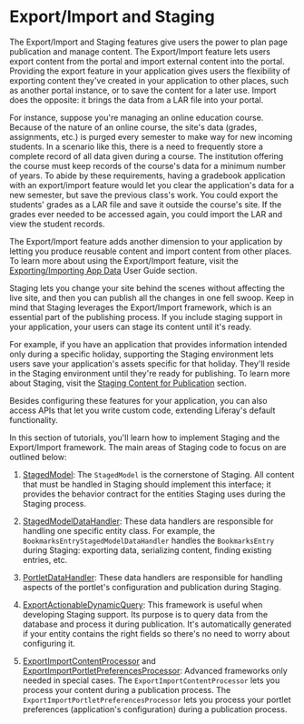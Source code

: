 # Export/Import and Staging [](id=export-import-and-staging)

The Export/Import and Staging features give users the power to plan page
publication and manage content. The Export/Import feature lets users export
content from the portal and import external content into the portal. Providing
the export feature in your application gives users the flexibility of exporting
content they've created in your application to other places, such as another
portal instance, or to save the content for a later use. Import does the
opposite: it brings the data from a LAR file into your portal.

For instance, suppose you're managing an online education course. Because of the
nature of an online course, the site's data (grades, assignments, etc.) is
purged every semester to make way for new incoming students. In a scenario like
this, there is a need to frequently store a complete record of all data given
during a course. The institution offering the course must keep records of the
course's data for a minimum number of years. To abide by these requirements,
having a gradebook application with an export/import feature would let you clear
the application's data for a new semester, but save the previous class's work.
You could export the students' grades as a LAR file and save it outside the
course's site. If the grades ever needed to be accessed again, you could import
the LAR and view the student records.

The Export/Import feature adds another dimension to your application by
letting you produce reusable content and import content from other places. To
learn more about using the Export/Import feature, visit the
[Exporting/Importing App Data](/discover/portal/-/knowledge_base/7-1/exporting-importing-app-data)
User Guide section.

Staging lets you change your site behind the scenes without affecting the live
site, and then you can publish all the changes in one fell swoop. Keep in mind
that Staging leverages the Export/Import framework, which is an essential part
of the publishing process. If you include staging support in your application,
your users can stage its content until it's ready.

For example, if you have an application that provides information intended only
during a specific holiday, supporting the Staging environment lets users save
your application's assets specific for that holiday. They'll reside
in the Staging environment until they're ready for publishing. To learn more
about Staging, visit the
[Staging Content for Publication](/discover/portal/-/knowledge_base/7-1/staging-content-for-publication)
section.

Besides configuring these features for your application, you can also access
APIs that let you write custom code, extending Liferay's default functionality.

In this section of tutorials, you'll learn how to implement
Staging and the Export/Import framework. The main areas of Staging code to focus
on are outlined below:

1.  [StagedModel](@platform-ref@/7.1-latest/javadocs/portal-kernel/com/liferay/portal/kernel/model/StagedModel.html):
    The `StagedModel` is the cornerstone of Staging. All content that must be
    handled in Staging should implement this interface; it provides the behavior
    contract for the entities Staging uses during the Staging process.

2.  [StagedModelDataHandler](@platform-ref@/7.1-latest/javadocs/portal-kernel/com/liferay/exportimport/kernel/lar/StagedModelDataHandler.html):
    These data handlers are responsible for handling one specific entity class.
    For example, the `BookmarksEntryStagedModelDataHandler` handles the
    `BookmarksEntry` during Staging: exporting data, serializing content,
    finding existing entries, etc.

3.  [PortletDataHandler](@platform-ref@/7.1-latest/javadocs/portal-kernel/com/liferay/exportimport/kernel/lar/PortletDataHandler.html):
    These data handlers are responsible for handling aspects of the portlet's
    configuration and publication during Staging.

4.  [ExportActionableDynamicQuery](@platform-ref@/7.1-latest/javadocs/portal-kernel/com/liferay/portal/kernel/dao/orm/ExportActionableDynamicQuery.html):
    This framework is useful when developing Staging support. Its purpose is to
    query data from the database and process it during publication. It's
    automatically generated if your entity contains the right fields so there's
    no need to worry about configuring it.

5.  [ExportImportContentProcessor](@app-ref@/web-experience/latest/javadocs/com/liferay/exportimport/content/processor/ExportImportContentProcessor.html)
    and
    [ExportImportPortletPreferencesProcessor](@app-ref@/web-experience/latest/javadocs/com/liferay/exportimport/portlet/preferences/processor/ExportImportPortletPreferencesProcessor.html):
    Advanced frameworks only needed in special cases. The
    `ExportImportContentProcessor` lets you process your content during a
    publication process. The `ExportImportPortletPreferencesProcessor` lets you
    process your portlet preferences (application's configuration) during a
    publication process.
